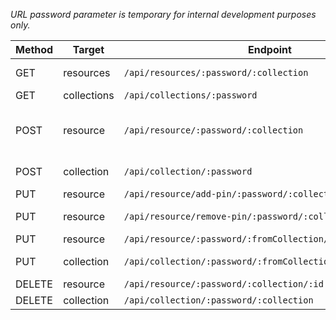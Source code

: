 *URL password parameter is temporary for internal development purposes only.*

| Method | Target      | Endpoint                                                     | Body                              | Returns                      |
|--------|-------------|--------------------------------------------------------------|:---------------------------------:|------------------------------|
| GET    | resources   | `/api/resources/:password/:collection`                       | \-\-                              | resources and topics         |
| GET    | collections | `/api/collections/:password`                                 | \-\-                              | topics                       |
| POST   | resource    | `/api/resource/:password/:collection`                        | description, keywords, link, and createdAt   | resource                     |
| POST   | collection  | `/api/collection/:password`                                  | topic                             | new topic and all topics     |
| PUT    | resource    | `/api/resource/add-pin/:password/:collection/:id`            | \-\-                              | pinned resource              |
| PUT    | resource    | `/api/resource/remove-pin/:password/:collection/:id`         | \-\-                              | unpinned resource            |
| PUT    | resource    | `/api/resource/:password/:fromCollection/:toCollection/:id`  | \-\-                              | resource                     |
| PUT    | collection  | `/api/collection/:password/:fromCollection/:toCollection`    | \-\-                              | updated topic and all topics |
| DELETE | resource    | `/api/resource/:password/:collection/:id`                    | \-\-                              | deleted resource             |
| DELETE | collection  | `/api/collection/:password/:collection`                      | \-\-                              | acknowledgement              |